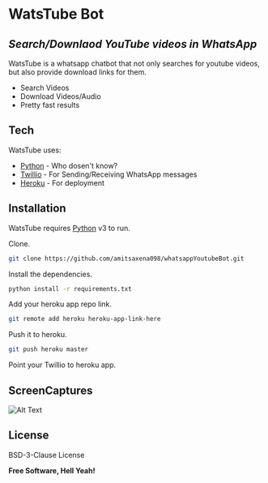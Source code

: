 # WatsTube Bot
## _Search/Downlaod YouTube videos in WhatsApp_

WatsTube is a whatsapp chatbot that not only searches for youtube videos, but also provide download links for them.

- Search Videos
- Download Videos/Audio
- Pretty fast results

## Tech

WatsTube uses:

- [Python](https://www.python.org) - Who dosen't know?
- [Twillio](https://www.twilio.com/) - For Sending/Receiving WhatsApp messages
- [Heroku](https://www.heroku.com/) - For deployment

## Installation

WatsTube requires [Python](https://www.python.org) v3 to run.

Clone.

```sh
git clone https://github.com/amitsaxena098/whatsappYoutubeBot.git
```

Install the dependencies.

```sh
python install -r requirements.txt
```

Add your heroku app repo link.

```sh
git remote add heroku heroku-app-link-here
```

Push it to heroku.

```sh
git push heroku master
```

Point your Twillio to heroku app.

## ScreenCaptures

![Alt Text](https://s6.gifyu.com/images/WhatsApp.md.gif)


## License

BSD-3-Clause License

**Free Software, Hell Yeah!**


